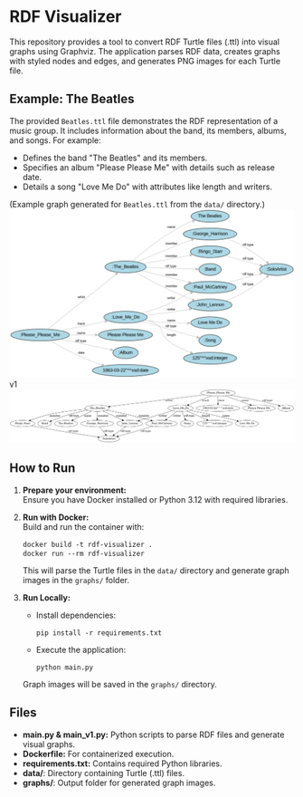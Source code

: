 # RDF Visualizer

This repository provides a tool to convert RDF Turtle files (.ttl) into visual graphs using Graphviz. The application parses RDF data, creates graphs with styled nodes and edges, and generates PNG images for each Turtle file.

## Example: The Beatles

The provided `Beatles.ttl` file demonstrates the RDF representation of a music group. It includes information about the band, its members, albums, and songs. For example:

- Defines the band "The Beatles" and its members.
- Specifies an album "Please Please Me" with details such as release date.
- Details a song "Love Me Do" with attributes like length and writers.

(Example graph generated for `Beatles.ttl` from the `data/` directory.)
![The Beatles Graph](graphs/Beatles.png)
v1
![The Beatles Graph](graphs/Beatles_rdf_graph.png)

## How to Run

1. **Prepare your environment:**  
    Ensure you have Docker installed or Python 3.12 with required libraries.

2. **Run with Docker:**  
     Build and run the container with:
     ```
     docker build -t rdf-visualizer .
     docker run --rm rdf-visualizer
     ```
    This will parse the Turtle files in the `data/` directory and generate graph images in the `graphs/` folder.

3. **Run Locally:**  
     - Install dependencies:
        ```
        pip install -r requirements.txt
        ```
     - Execute the application:
        ```
        python main.py
        ```
     Graph images will be saved in the `graphs/` directory.

## Files

- **main.py & main_v1.py:** Python scripts to parse RDF files and generate visual graphs.
- **Dockerfile:** For containerized execution.
- **requirements.txt:** Contains required Python libraries.
- **data/**: Directory containing Turtle (.ttl) files.
- **graphs/**: Output folder for generated graph images.
